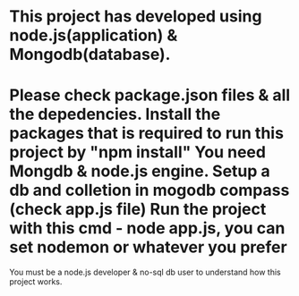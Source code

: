This project has developed using node.js(application) & Mongodb(database). 
======================================================================================================================
Please check package.json files & all the depedencies. Install the packages that is required to run this project by "npm install"
You need Mongdb & node.js engine.
Setup a db and colletion in mogodb compass (check app.js file)
Run the project with this cmd - node app.js, you can set nodemon or whatever you prefer
=======================================================================================================================
You must be a node.js developer & no-sql db user to understand how this project works.
